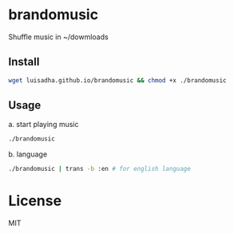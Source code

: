 # brandomusic

 Shuffle music in ~/dowmloads

## Install

```sh
wget luisadha.github.io/brandomusic && chmod +x ./brandomusic
```
## Usage

a. start playing music
```sh
./brandomusic
```
b. language
```sh
./brandomusic | trans -b :en # for english language
```

# License 
MIT
